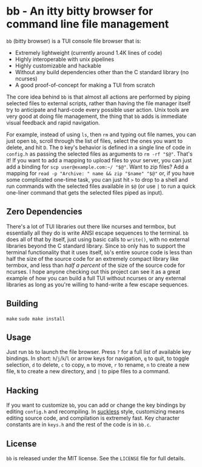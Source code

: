 # bb - An itty bitty browser for command line file management

`bb` (bitty browser) is a TUI console file browser that is:

- Extremely lightweight (currently around 1.4K lines of code)
- Highly interoperable with unix pipelines
- Highly customizable and hackable
- Without any build dependencies other than the C standard library (no ncurses)
- A good proof-of-concept for making a TUI from scratch

The core idea behind `bb` is that almost all actions are performed by piping
selected files to external scripts, rather than having the file manager itself
try to anticipate and hard-code every possible user action. Unix tools are very
good at doing file management, the thing that `bb` adds is immediate visual
feedback and rapid navigation.

For example, instead of using `ls`, then `rm` and typing out file names, you can
just open `bb`, scroll through the list of files, select the ones you want to
delete, and hit `D`. The `D` key's behavior is defined in a single line of code
in `config.h` as passing the selected files as arguments to `rm -rf "$@"`.
That's it! If you want to add a mapping to upload files to your server, you can
just add a binding for `scp user@example.com:~/ "$@"`. Want to zip files? Add
a mapping for `read -p "Archive: " name && zip "$name" "$@"` or, if you have
some complicated one-time task, you can just hit `>` to drop to a shell and run
commands with the selected files available in `$@` (or use `|` to run a quick
one-liner command that gets the selected files piped as input).

## Zero Dependencies

There's a lot of TUI libraries out there like ncurses and termbox, but
essentially all they do is write ANSI escape sequences to the terminal. `bb`
does all of that by itself, just using basic calls to `write()`, with no
external libraries beyond the C standard library. Since `bb` only has to
support the terminal functionality that it uses itself, `bb`'s entire source
code is less than half the size of the source code for an extremely compact
library like termbox, and less than *half a percent* of the size of the source
code for ncurses. I hope anyone checking out this project can see it as a great
example of how you can build a full TUI without ncurses or any external
libraries as long as you're willing to hand-write a few escape sequences.

## Building

`make`
`sudo make install`

## Usage

Just run `bb` to launch the file browser. Press `?` for a full list of
available key bindings. In short: `h`/`j`/`k`/`l` or arrow keys for navigation,
`q` to quit, <space> to toggle selection, `d` to delete, `c` to copy, `m` to
move, `r` to rename, `n` to create a new file, `N` to create a new directory,
and `|` to pipe files to a command.

## Hacking

If you want to customize `bb`, you can add or change the key bindings by
editing `config.h` and recompiling. In [suckless](https://suckless.org/) style,
customizing means editing source code, and compilation is extremely fast.
Key character constants are in `keys.h` and the rest of the code is in `bb.c`.

## License

`bb` is released under the MIT license. See the `LICENSE` file for full details.

